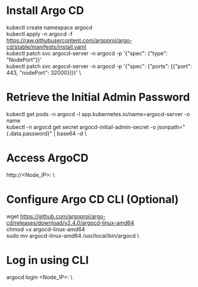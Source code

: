 # Install Argo CD
kubectl create namespace argocd \
kubectl apply -n argocd -f https://raw.githubusercontent.com/argoproj/argo-cd/stable/manifests/install.yaml \
kubectl patch svc argocd-server -n argocd -p '{"spec": {"type": "NodePort"}}' \
kubectl patch svc argocd-server -n argocd -p '{"spec": {"ports": [{"port": 443, "nodePort": 32000}]}}' \

# Retrieve the Initial Admin Password
kubectl get pods -n argocd -l app.kubernetes.io/name=argocd-server -o name \
kubectl -n argocd get secret argocd-initial-admin-secret -o jsonpath="{.data.password}" | base64 -d \

# Access ArgoCD
http://<Node_IP>:<NodePort> \

# Configure Argo CD CLI (Optional)
wget https://github.com/argoproj/argo-cd/releases/download/v2.4.0/argocd-linux-amd64 \
chmod +x argocd-linux-amd64 \
sudo mv argocd-linux-amd64 /usr/local/bin/argocd \

# Log in using CLI
argocd login <Node_IP>:<NodePort> \
